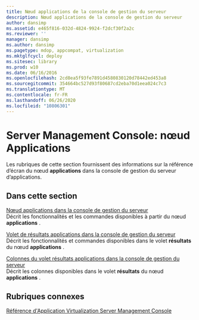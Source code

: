 ```yaml
---
title: Nœud applications de la console de gestion du serveur
description: Nœud applications de la console de gestion du serveur
author: dansimp
ms.assetid: e465f816-032d-4824-9924-f2dcf30f2a2c
ms.reviewer: ''
manager: dansimp
ms.author: dansimp
ms.pagetype: mdop, appcompat, virtualization
ms.mktglfcycl: deploy
ms.sitesec: library
ms.prod: w10
ms.date: 06/16/2016
ms.openlocfilehash: 2cd8ea5f93fe7891d4580830120d78442ed453a8
ms.sourcegitcommit: 354664bc527d93f80687cd2eba70d1eea024c7c3
ms.translationtype: MT
ms.contentlocale: fr-FR
ms.lasthandoff: 06/26/2020
ms.locfileid: "10806301"
---
```

# Server Management Console: nœud Applications


Les rubriques de cette section fournissent des informations sur la référence d’écran du nœud **applications** dans la console de gestion du serveur d’applications.

## Dans cette section


<a href="" id="applications-node-in-server-management-console"></a>[Nœud applications dans la console de gestion du serveur](applications-node-in-server-management-console.md)  
Décrit les fonctionnalités et les commandes disponibles à partir du nœud **applications** .

<a href="" id="applications-results-pane-in-server-management-console"></a>[Volet de résultats applications dans la console de gestion du serveur](applications-results-pane-in-server-management-console.md)  
Décrit les fonctionnalités et commandes disponibles dans le volet **résultats** du nœud **applications** .

<a href="" id="applications-results-pane-columns-in-server-management-console"></a>[Colonnes du volet résultats applications dans la console de gestion du serveur](applications-results-pane-columns-in-server-management-console.md)  
Décrit les colonnes disponibles dans le volet **résultats** du nœud **applications** .

## Rubriques connexes


[Référence d'Application Virtualization Server Management Console](application-virtualization-server-management-console-reference.md)

 

 





